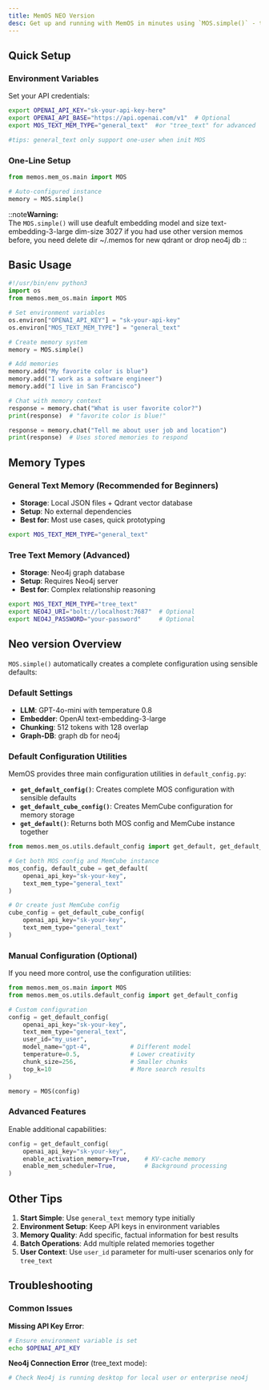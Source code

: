 ```yaml
---
title: MemOS NEO Version
desc: Get up and running with MemOS in minutes using `MOS.simple()` - the fastest way to start building memory-enhanced applications.
---
```


## Quick Setup

### Environment Variables

Set your API credentials:

```bash
export OPENAI_API_KEY="sk-your-api-key-here"
export OPENAI_API_BASE="https://api.openai.com/v1"  # Optional
export MOS_TEXT_MEM_TYPE="general_text"  #or "tree_text" for advanced

#tips: general_text only support one-user when init MOS
```

### One-Line Setup

```python
from memos.mem_os.main import MOS

# Auto-configured instance 
memory = MOS.simple()
```
::note**Warning:**<br>
The `MOS.simple()` will use deafult embedding model and size text-embedding-3-large dim-size 3027 if you had use other version memos before, you need delete dir ~/.memos for new qdrant or drop neo4j db
::

## Basic Usage

```python
#!/usr/bin/env python3
import os
from memos.mem_os.main import MOS

# Set environment variables
os.environ["OPENAI_API_KEY"] = "sk-your-api-key"
os.environ["MOS_TEXT_MEM_TYPE"] = "general_text"

# Create memory system
memory = MOS.simple()

# Add memories
memory.add("My favorite color is blue")
memory.add("I work as a software engineer")
memory.add("I live in San Francisco")

# Chat with memory context
response = memory.chat("What is user favorite color?")
print(response)  # "favorite color is blue!"

response = memory.chat("Tell me about user job and location")
print(response)  # Uses stored memories to respond
```

## Memory Types

### General Text Memory (Recommended for Beginners)
- **Storage**: Local JSON files + Qdrant vector database
- **Setup**: No external dependencies
- **Best for**: Most use cases, quick prototyping

```bash
export MOS_TEXT_MEM_TYPE="general_text"
```

### Tree Text Memory (Advanced)
- **Storage**: Neo4j graph database
- **Setup**: Requires Neo4j server
- **Best for**: Complex relationship reasoning

```bash
export MOS_TEXT_MEM_TYPE="tree_text"
export NEO4J_URI="bolt://localhost:7687"  # Optional
export NEO4J_PASSWORD="your-password"     # Optional
```

## Neo version Overview

`MOS.simple()` automatically creates a complete configuration using sensible defaults:

### Default Settings
- **LLM**: GPT-4o-mini with temperature 0.8
- **Embedder**: OpenAI text-embedding-3-large
- **Chunking**: 512 tokens with 128 overlap
- **Graph-DB**: graph db for neo4j

### Default Configuration Utilities

MemOS provides three main configuration utilities in `default_config.py`:

- **`get_default_config()`**: Creates complete MOS configuration with sensible defaults
- **`get_default_cube_config()`**: Creates MemCube configuration for memory storage
- **`get_default()`**: Returns both MOS config and MemCube instance together

```python
from memos.mem_os.utils.default_config import get_default, get_default_cube_config

# Get both MOS config and MemCube instance
mos_config, default_cube = get_default(
    openai_api_key="sk-your-key",
    text_mem_type="general_text"
)

# Or create just MemCube config
cube_config = get_default_cube_config(
    openai_api_key="sk-your-key",
    text_mem_type="general_text"
)
```

### Manual Configuration (Optional)

If you need more control, use the configuration utilities:

```python
from memos.mem_os.main import MOS
from memos.mem_os.utils.default_config import get_default_config

# Custom configuration
config = get_default_config(
    openai_api_key="sk-your-key",
    text_mem_type="general_text",
    user_id="my_user",
    model_name="gpt-4",           # Different model
    temperature=0.5,              # Lower creativity
    chunk_size=256,               # Smaller chunks
    top_k=10                      # More search results
)

memory = MOS(config)
```

### Advanced Features

Enable additional capabilities:

```python
config = get_default_config(
    openai_api_key="sk-your-key",
    enable_activation_memory=True,    # KV-cache memory
    enable_mem_scheduler=True,        # Background processing
)
```


## Other Tips

1. **Start Simple**: Use `general_text` memory type initially
2. **Environment Setup**: Keep API keys in environment variables
3. **Memory Quality**: Add specific, factual information for best results
4. **Batch Operations**: Add multiple related memories together
5. **User Context**: Use `user_id` parameter for multi-user scenarios only for `tree_text`

## Troubleshooting

### Common Issues

**Missing API Key Error**:
```bash
# Ensure environment variable is set
echo $OPENAI_API_KEY
```

**Neo4j Connection Error** (tree_text mode):
```bash
# Check Neo4j is running desktop for local user or enterprise neo4j
```